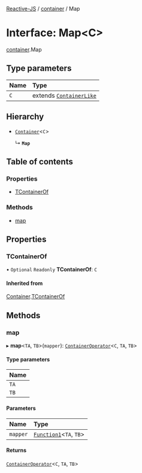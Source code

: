 [Reactive-JS](../README.md) / [container](../modules/container.md) / Map

# Interface: Map<C\>

[container](../modules/container.md).Map

## Type parameters

| Name | Type |
| :------ | :------ |
| `C` | extends [`ContainerLike`](container.ContainerLike.md) |

## Hierarchy

- [`Container`](container.Container.md)<`C`\>

  ↳ **`Map`**

## Table of contents

### Properties

- [TContainerOf](container.Map.md#tcontainerof)

### Methods

- [map](container.Map.md#map)

## Properties

### TContainerOf

• `Optional` `Readonly` **TContainerOf**: `C`

#### Inherited from

[Container](container.Container.md).[TContainerOf](container.Container.md#tcontainerof)

## Methods

### map

▸ **map**<`TA`, `TB`\>(`mapper`): [`ContainerOperator`](../modules/container.md#containeroperator)<`C`, `TA`, `TB`\>

#### Type parameters

| Name |
| :------ |
| `TA` |
| `TB` |

#### Parameters

| Name | Type |
| :------ | :------ |
| `mapper` | [`Function1`](../modules/functions.md#function1)<`TA`, `TB`\> |

#### Returns

[`ContainerOperator`](../modules/container.md#containeroperator)<`C`, `TA`, `TB`\>
